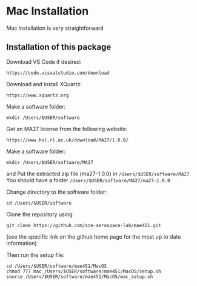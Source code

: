 # Mac Installation
Mac installation is very straightforward

## Installation of this package
Download VS Code if desired:
```
https://code.visualstudio.com/download
```

Download and install XQuartz:
```
https://www.xquartz.org
```

Make a software folder:
```shell
mkdir /Users/$USER/software
```

Get an MA27 license from the following website:
```
https://www.hsl.rl.ac.uk/download/MA27/1.0.0/
```

Make a software folder:
```shell
mkdir /Users/$USER/software/MA27
```
and Put the extracted zip file (ma27-1.0.0) in `/Users/$USER/software/MA27`.  You should have a folder `/Users/$USER/software/MA27/ma27-1.0.0`

Change directory to the software folder:
```shell
cd /Users/$USER/software
```

Clone the repository using: 
```shell
git clone https://github.com/ace-aerospace-lab/mae451.git
```
(see the specific link on the github home page for the most up to date information)

Then run the setup file:
```shell
cd /Users/$USER/software/mae451/MacOS
chmod 777 mac_/Users/$USER/software/mae451/MacOS/setup.sh
source /Users/$USER/software/mae451/MacOS/mac_setup.sh
```